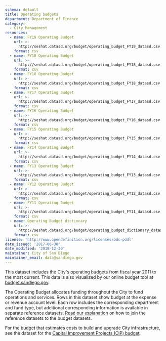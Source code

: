```yaml
---
schema: default
title: Operating budgets
department: Department of Finance
category:
  - City Management
resources:
  - name: FY19 Operating Budget 
    url: >-
      http://seshat.datasd.org/budget/operating_budget_FY19_datasd.csv
    format: csv
  - name: FY18 Operating Budget 
    url: >-
      http://seshat.datasd.org/budget/operating_budget_FY18_datasd.csv
    format: csv
  - name: FY18 Operating Budget 
    url: >-
      http://seshat.datasd.org/budget/operating_budget_FY18_datasd.csv
    format: csv
  - name: FY17 Operating Budget 
    url: >-
      http://seshat.datasd.org/budget/operating_budget_FY17_datasd.csv
    format: csv
  - name: FY16 Operating Budget 
    url: >-
      http://seshat.datasd.org/budget/operating_budget_FY16_datasd.csv
    format: csv
  - name: FY15 Operating Budget 
    url: >-
      http://seshat.datasd.org/budget/operating_budget_FY15_datasd.csv
    format: csv
  - name: FY14 Operating Budget 
    url: >-
      http://seshat.datasd.org/budget/operating_budget_FY14_datasd.csv
    format: csv
  - name: FY13 Operating Budget 
    url: >-
      http://seshat.datasd.org/budget/operating_budget_FY13_datasd.csv
    format: csv
  - name: FY12 Operating Budget 
    url: >-
      http://seshat.datasd.org/budget/operating_budget_FY12_datasd.csv
    format: csv
  - name: FY11 Operating Budget 
    url: >-
      http://seshat.datasd.org/budget/operating_budget_FY11_datasd.csv
    format: csv
  - name: Operating Budget dictionary
    url: >-
      http://seshat.datasd.org/budget/operating_budget_dictionary_datasd.csv
    format: csv
license: 'http://www.opendefinition.org/licenses/odc-pddl'
date_issued: '2017-06-30'
date_modified: '2018-12-30'
maintainer: City of San Diego
maintainer_email: data@sandiego.gov
---
```

This dataset includes the City's operating budgets from fiscal year 2011 to the most current. This data is also visualized by our online budget tool at [budget.sandiego.gov](https://budget.sandiego.gov/transparency#/).
<!--more-->

The Operating Budget allocates funding throughout the City to fund operations and services. Rows in this dataset show budget at the expense or revenue account level. Each row includes the corresponding department and fund type, but additional corresponding information is available in separate reference datasets. [Read our explanation](/budget-topic/) on how to join the reference datasets to the budget datasets.

For the budget that estimates costs to build and upgrade City infrastructure, see the dataset for the [Capital Improvement Projects (CIP) budget](/datasets/capital-budget-fy/).